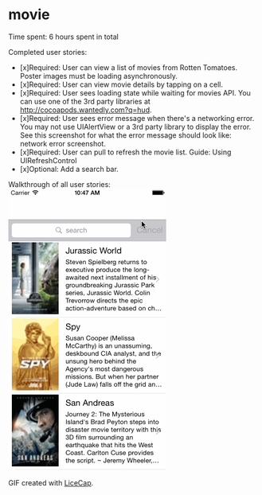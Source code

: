 # movie

Time spent: 6 hours spent in total

Completed user stories:
 * [x]Required: User can view a list of movies from Rotten Tomatoes. Poster images must be loading asynchronously.
 * [x]Required: User can view movie details by tapping on a cell.
 * [x]Required: User sees loading state while waiting for movies API. You can use one of the 3rd party libraries at http://cocoapods.wantedly.com?q=hud.
 * [x]Required: User sees error message when there's a networking error. You may not use UIAlertView or a 3rd party library to display the error. See this screenshot for what the error message should look like: network error screenshot.
 * [x]Required: User can pull to refresh the movie list. Guide: Using UIRefreshControl
 * [x]Optional: Add a search bar.

Walkthrough of all user stories:
![Video Walkthrough](movie_demo.gif)

GIF created with [LiceCap](http://www.cockos.com/licecap/).
